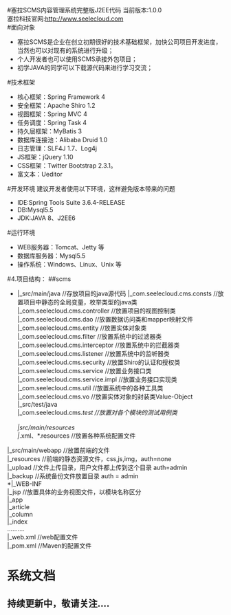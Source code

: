 #塞拉SCMS内容管理系统完整版J2EE代码
当前版本:1.0.0<br/>
塞拉科技官网:http://www.seelecloud.com<br/>
#面向对象
* 塞拉SCMS是企业在创立初期很好的技术基础框架，加快公司项目开发进度，当然也可以对现有的系统进行升级；
* 个人开发者也可以使用SCMS承接外包项目；
* 初学JAVA的同学可以下载源代码来进行学习交流；

#技术框架
* 核心框架：Spring Framework 4
* 安全框架：Apache Shiro 1.2
* 视图框架：Spring MVC 4
* 任务调度：Spring Task 4
* 持久层框架：MyBatis 3
* 数据库连接池：Alibaba Druid 1.0
* 日志管理：SLF4J 1.7、Log4j
* JS框架：jQuery 1.10
* CSS框架：Twitter Bootstrap 2.3.1。
* 富文本：Ueditor

#开发环境
建议开发者使用以下环境，这样避免版本带来的问题
* IDE:Spring Tools Suite 3.6.4-RELEASE
* DB:Mysql5.5
* JDK:JAVA 8、J2EE6

#运行环境
* WEB服务器：Tomcat、Jetty 等
* 数据库服务器：Mysql5.5
* 操作系统：Windows、Linux、Unix 等

#4.项目结构：
##scms
* |_src/main/java    //存放项目的java源代码
|_com.seelecloud.cms.consts     //放置项目中静态的全局变量，枚举类型的java类<br/>
|_com.seelecloud.cms.controller	//放置项目的视图控制类	<br/>
|_com.seelecloud.cms.dao      //放置数据访问类和mapper映射文件<br/>
|_com.seelecloud.cms.entity		//放置实体对象类<br/>
|_com.seelecloud.cms.filter     //放置系统中的过滤器类<br/>
|_com.seelecloud.cms.interceptor  //放置系统中的拦截器类<br/>
|_com.seelecloud.cms.listener	//放置系统中的监听器类<br/>
|_com.seelecloud.cms.security	//放置Shiro的认证和授权类<br/>
|_com.seelecloud.cms.service	//放置业务接口类<br/>
|_com.seelecloud.cms.service.impl //放置业务接口实现类<br/>
|_com.seelecloud.cms.util		//放置系统中的各种工具类<br/>
|_com.seelecloud.cms.vo      //放置实体对象的封装类Value-Object<br/>
 |_src/test/java<br/>
    |_com.seelecloud.cms.*test   //放置对各个模块的测试用例类<br/>   
 |_src/main/resources<br/>
    |_*.xml、*.resources        //放置各种系统配置文件<br/>

 |_src/main/webapp			//放置前端的文件<br/>
  |_resources				//前端的静态资源文件，css,js,img，auth=none<br/>
  |_upload                //文件上传目录，用户文件都上传到这个目录 auth=admin<br/>
  |_backup					//系统备份文件放置目录 auth = admin<br/>
*|_WEB-INF<br/>
  |_jsp					//放置具体的业务视图文件，以模块名称区分<br/>
    |_app<br/>
    |_article<br/>
    |_column<br/>
    |_index<br/>
    ..........<br/>
    |_web.xml           //web配置文件<br/>
|_pom.xml              //Maven的配置文件<br/>

# 系统文档
## 持续更新中，敬请关注....